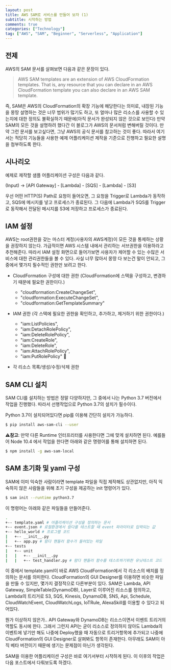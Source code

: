```yaml
---
layout: post
title: AWS SAM로 서비스를 만들어 보자 (1)
subtitle: 시작하는 방법
comments: true
categories: ["Technology"]
tag: ["AWS", "SAM", "Beginner", "Serverless", "Application"]
---
```


## 전제

AWS의 SAM 문서를 살펴보면 다음과 같은 문장이 있다. 
> AWS SAM templates are an extension of AWS CloudFormation templates. That is, any resource that you can declare in an AWS CloudFormation template you can also declare in an AWS SAM template.

즉, SAM은 AWS의 CloudFormation의 확장 기능에 해당한다는 의미로, 내장된 기능을 몽땅 설명하는 것은 너무 범위가 많기도 하고, 또 얼마나 많은 리소스를 사용할 수 있는지에 대한 정의도 불확실하기 때문에(아직 문서가 완성되지 않은 것으로 보인다) 만약 SAM의 모든 것을 설명하려 했다간 이 블로그가 AWS의 문서처럼 변해버릴 것이다. 만약 그런 문서를 보고싶다면, 그냥 AWS의 공식 문서를 참고하는 것이 좋다. 따라서 여기서는 적당히 기능들을 사용한 예제 어플리케이션 제작을 기준으로 진행하고 필요한 설명을 첨부하도록 한다.

## 시나리오

예제로 제작할 샘플 어플리케이션 구성은 다음과 같다.

(Input) -> [API Gateway] - [Lambda] - [SQS] - [Lambda] - [S3]

우선 어떤 HTTP(S) Path로 요청이 들어오면, 그 요청을 Trigger로 Lambda가 동작하고, SQS에 메시지를 넣고 프로세스가 종료된다. 그 다음에 Lambda가 SQS를 Trigger로 동작해서 전달된 메시지를 S3에 저장하고 프로세스가 종료된다.

## IAM 설정

AWS는 root권한을 갖는 마스터 계정(사용자의 AWS계정)이 모든 것을 통제하는 상황을 권장하지 않는다. 가급적이면 AWS 시스템 내에서 관리하는 서브권한을 이용하라고 추천해준다. 따라서 IAM 설정 화면으로 들어가보면 사용자가 제어할 수 있는 수많은 서비스에 대한 관리권한들을 볼 수 있다. 사실 너무 많아서 몽땅 다 보는건 말이 안되고, 그 중에서 몇가지 필수적인 권한만 보려고 한다. 

* CloudFormation 구성에 대한 권한 (CloudFormation에 스택을 구성하고, 변경하기 때문에 필요한 권한이다.) 
    * "cloudformation:CreateChangeSet",
    * "cloudformation:ExecuteChangeSet",
    * "cloudformation:GetTemplateSummary"
 
* IAM 권한 (각 스택에 필요한 권한을 확인하고, 추가하고, 제거하기 위한 권한이다.)
    * "iam:ListPolicies",
    * "iam:DetachRolePolicy",
    * "iam:DeleteRolePolicy",
    * "iam:CreateRole",
    * "iam:DeleteRole",
    * "iam:AttachRolePolicy",
    * "iam:PutRolePolicy"

* 각 리소스 목록/생성/수정/삭제 권한

## SAM CLI 설치

SAM CLI를 설치하는 방법은 정말 다양하지만, 그 중에서 나는 Python 3.7 버전에서 작업을 진행했다. 따라서 선행작업으로 Python 3.7의 설치가 필수이다.

Python 3.7이 설치되어있다면 pip를 이용해 간단히 설치가 가능하다.
```bash
$ pip install aws-sam-cli --user
```

**⚠️참고**: 만약 다른 Runtime 인터프리터를 사용한다면 그에 맞게 설치하면 된다. 예를들어 Node 10.4 에서 작업을 한다면 아래와 같은 명령어를 통해 설치하면 된다.
```bash
$ npm install -g aws-sam-local
```

## SAM 초기화 및 yaml 구성

SAM에 이미 익숙한 사람이라면 template 파일을 직접 제작해도 상관없지만, 아직 익숙하지 않은 사람들을 위해 초기 구성을 제공하는 init 명령어가 있다. 
```bash
$ sam init --runtime python3.7
```
이 명령어는 아래와 같은 파일들을 만들어준다.
```bash
.
+-- template.yaml # 어플리케이션 구성을 정의하는 문서
+-- event.json # 로컬환경에서 람다를 테스트할 때 event 파라미터로 입력되는 값
+-- hello_world # 프로그램 코드
|   +-- __init__.py
|   +-- app.py # 람다 핸들러 함수가 들어있는 파일
+-- tests
|   +-- unit
|   |   +-- __init__.py
|   |   +-- test_handler.py # 람다 핸들러 함수를 테스트하기위한 유닛테스트 코드
```

이 중에서 template.yaml이 바로 AWS CloudFormation에서 각 리소스의 배치를 정의하는 문서를 의미한다. CloudFormation의 GUI Designer를 이용하면 비슷한 파일을 만들 수 있지만, 몇가지 결정적으로 다른부분이 있다. SAM은 Lambda, API Gateway, SimpleTable(DynamoDB), Layer로 이루어진 리소스를 정의하고, Lambda의 트리거로 S3, SQS, Kinesis, DynamoDB, SNS, Api, Schedule, CloudWatchEvent, CloudWatchLogs, IoTRule, AlexaSkill를 이용할 수 있다고 되어있다.

뭔가 이상하지 않은가.. API Gateway와 DynamoDB는 리소스이면서 이벤트 트리거의 역할도 동시에 한다. 그래서 그런지 API는 굳이 리소스로 정의하지 않아도 Lambda의 이벤트에 넣기만 해도 나중에 Deploy했을 때 자동으로 트리거항목에 추가되고 나중에 CloudFormation의 GUI Designer로 살펴봐도 항목이 존재한다. 아무래도 SAM이 아직 베타 버전이기 때문에 생기는 문제점이 아닌가 생각된다. 

SAM을 이용한 어플리케이션 구성은 바로 여기서부터 시작하게 된다. 이 이후의 작업은 다음 포스트에서 다뤄보도록 하겠다.